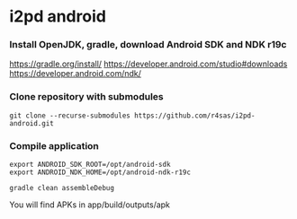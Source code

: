 # i2pd android

### Install OpenJDK, gradle, download Android SDK and NDK r19c
https://gradle.org/install/
https://developer.android.com/studio#downloads
https://developer.android.com/ndk/

### Clone repository with submodules
    git clone --recurse-submodules https://github.com/r4sas/i2pd-android.git

### Compile application
    export ANDROID_SDK_ROOT=/opt/android-sdk
    export ANDROID_NDK_HOME=/opt/android-ndk-r19c
    
    gradle clean assembleDebug

You will find APKs in app/build/outputs/apk